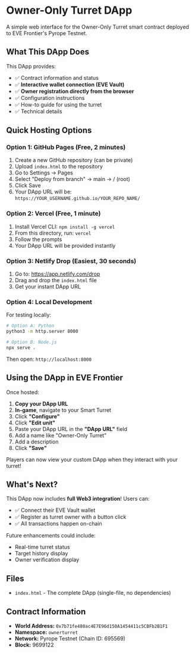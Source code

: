 # Owner-Only Turret DApp

A simple web interface for the Owner-Only Turret smart contract deployed to EVE Frontier's Pyrope Testnet.

## What This DApp Does

This DApp provides:
- ✅ Contract information and status
- ✅ **Interactive wallet connection (EVE Vault)**
- ✅ **Owner registration directly from the browser**
- ✅ Configuration instructions
- ✅ How-to guide for using the turret
- ✅ Technical details

## Quick Hosting Options

### Option 1: GitHub Pages (Free, 2 minutes)

1. Create a new GitHub repository (can be private)
2. Upload `index.html` to the repository
3. Go to Settings → Pages
4. Select "Deploy from branch" → main → / (root)
5. Click Save
6. Your DApp URL will be: `https://YOUR_USERNAME.github.io/YOUR_REPO_NAME/`

### Option 2: Vercel (Free, 1 minute)

1. Install Vercel CLI: `npm install -g vercel`
2. From this directory, run: `vercel`
3. Follow the prompts
4. Your DApp URL will be provided instantly

### Option 3: Netlify Drop (Easiest, 30 seconds)

1. Go to: https://app.netlify.com/drop
2. Drag and drop the `index.html` file
3. Get your instant DApp URL

### Option 4: Local Development

For testing locally:
```bash
# Option A: Python
python3 -m http.server 8000

# Option B: Node.js
npx serve .
```

Then open: `http://localhost:8000`

## Using the DApp in EVE Frontier

Once hosted:

1. **Copy your DApp URL**
2. **In-game**, navigate to your Smart Turret
3. Click **"Configure"**
4. Click **"Edit unit"**
5. Paste your DApp URL in the **"DApp URL"** field
6. Add a name like "Owner-Only Turret"
7. Add a description
8. Click **"Save"**

Players can now view your custom DApp when they interact with your turret!

## What's Next?

This DApp now includes **full Web3 integration**! Users can:
- ✅ Connect their EVE Vault wallet
- ✅ Register as turret owner with a button click
- ✅ All transactions happen on-chain

Future enhancements could include:
- Real-time turret status
- Target history display
- Owner verification display

## Files

- `index.html` - The complete DApp (single-file, no dependencies)

## Contract Information

- **World Address:** `0x7b71fe480ac4E7E96d150A1454411c5CBFb2B1F1`
- **Namespace:** `ownerturret`
- **Network:** Pyrope Testnet (Chain ID: 695569)
- **Block:** 9699122
